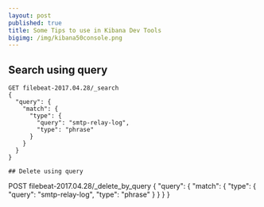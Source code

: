 ```yaml
---
layout: post
published: true
title: Some Tips to use in Kibana Dev Tools
bigimg: /img/kibana50console.png
---
```


## Search using query 

```
GET filebeat-2017.04.28/_search
{
  "query": {
    "match": {
      "type": {
        "query": "smtp-relay-log",
        "type": "phrase"
      }
    }
  }
}

## Delete using query

```
POST filebeat-2017.04.28/_delete_by_query
{
  "query": {
    "match": {
      "type": {
        "query": "smtp-relay-log",
        "type": "phrase"
      }
    }
  }
}
```


